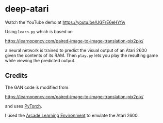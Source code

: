 # deep-atari

Watch the YouTube demo at https://youtu.be/UGFrE6eHYfw

Using `learn.py` which is based on

https://learnopencv.com/paired-image-to-image-translation-pix2pix/

a neural network is trained to predict the visual output of an Atari
2600 given the contents of its RAM.  Then `play.py` lets you play the
resulting game while viewing the predicted output.

## Credits

The GAN code is modified from

https://learnopencv.com/paired-image-to-image-translation-pix2pix/

and uses [PyTorch](https://github.com/pytorch/pytorch).

I used the [Arcade Learning Environment](https://github.com/mgbellemare/Arcade-Learning-Environment) to emulate the Atari 2600.
